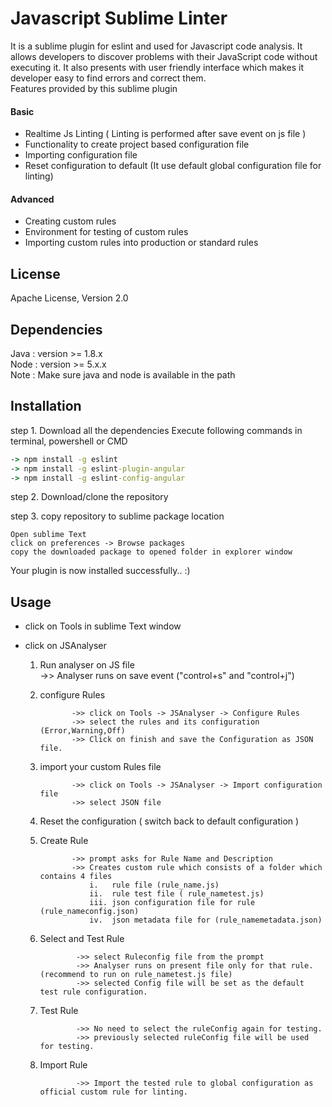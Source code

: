 Javascript Sublime Linter
====================================

It is a sublime plugin for eslint and used for Javascript code analysis. It allows developers to discover problems with their JavaScript code without executing it. It also presents with user friendly interface which makes it developer easy to find errors and correct them.</br>
Features provided by this sublime plugin 

#### Basic
- Realtime Js Linting ( Linting is performed after save event on js file )
- Functionality to create project based configuration file
- Importing configuration file
- Reset configuration to default (It use default global configuration file for linting)


#### Advanced
- Creating custom rules
- Environment for testing of custom rules
- Importing custom rules into production or standard rules


License
-------
Apache License, Version 2.0


Dependencies
-------
Java : version >= 1.8.x <br />
Node : version >= 5.x.x </br>
Note : Make sure java and node is available in the path

Installation 
-------

step 1. Download all the dependencies
Execute following commands in terminal, powershell or CMD

```cmd
-> npm install -g eslint 
-> npm install -g eslint-plugin-angular
-> npm install -g eslint-config-angular
```        

step 2. Download/clone the repository

step 3. copy repository to sublime package location

```
Open sublime Text 
click on preferences -> Browse packages
copy the downloaded package to opened folder in explorer window
```

Your plugin is now installed successfully.. :)


Usage
-------

- click on Tools in sublime Text window
- click on JSAnalyser


  1. Run analyser on JS file
        
              ->> Analyser runs on save event ("control+s" and "control+j") 
  
  2. configure Rules
  
                ->> click on Tools -> JSAnalyser -> Configure Rules
                ->> select the rules and its configuration (Error,Warning,Off)
                ->> Click on finish and save the Configuration as JSON file.
  
  
  3. import your custom Rules file
            
                ->> click on Tools -> JSAnalyser -> Import configuration file
                ->> select JSON file

  4. Reset the configuration ( switch back to default configuration )
        
  5. Create Rule
        
                ->> prompt asks for Rule Name and Description 
                ->> Creates custom rule which consists of a folder which contains 4 files
                    i.   rule file (rule_name.js)
                    ii.  rule test file ( rule_nametest.js)
                    iii. json configuration file for rule (rule_nameconfig.json)
                    iv.  json metadata file for (rule_namemetadata.json)
  
  6. Select and Test Rule
        
                 ->> select Ruleconfig file from the prompt 
                 ->> Analyser runs on present file only for that rule.(recommend to run on rule_nametest.js file)
                 ->> selected Config file will be set as the default test rule configuration.
         
  7. Test Rule
      
                 ->> No need to select the ruleConfig again for testing.
                 ->> previously selected ruleConfig file will be used for testing.
         
  8. Import Rule
  
                 ->> Import the tested rule to global configuration as official custom rule for linting.  
